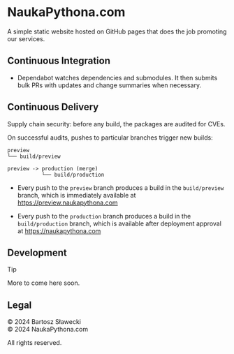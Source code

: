 # NaukaPythona.com

A simple static website hosted on GitHub pages that does the job promoting our services.

## Continuous Integration

- Dependabot watches dependencies and submodules.
  It then submits bulk PRs with updates and change summaries when necessary.


## Continuous Delivery

Supply chain security: before any build, the packages are audited for CVEs.

On successful audits, pushes to particular branches trigger new builds:

```
preview
└── build/preview

preview -> production (merge)
           └── build/production
```

- Every push to the `preview` branch produces a build in the `build/preview`
  branch, which is immediately available at https://preview.naukapythona.com

- Every push to the `production` branch produces a build in the `build/production`
  branch, which is available after deployment approval at https://naukapythona.com

## Development

> [!tip]
> More to come here soon.

## Legal

© 2024 Bartosz Sławecki<br>
© 2024 NaukaPythona.com

All rights reserved.
